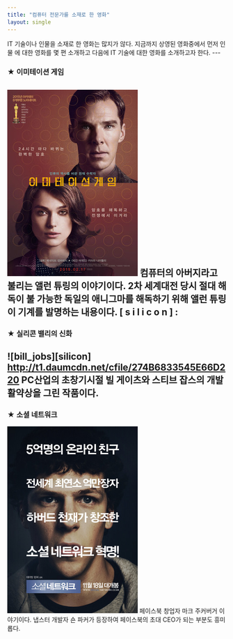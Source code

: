 ```yaml
--- 
title: "컴퓨터 전문가를 소재로 한 영화" 
layout: single 
--- 
```

IT 기술이나 인물을 소재로 한 영화는 많지가 않다. 지금까지 상영된 영화중에서 먼저 인물 에 대한 영화를 몇 편 소개하고 다음에 IT 기술에 대한 영화를 소개하고자 한다. --- 
### ★ 이미테이션 게임 
![allen](/assets/images/allen.png) 
컴퓨터의 아버지라고 불리는 앨런 튜링의 이야기이다. 2차 세계대전 당시 절대 해독이 불 가능한 독일의 애니그마를 해독하기 위해 앨런 튜링이 기계를 발명하는 내용이다. [ s i l i c o n ] :  
--- 
### ★ 실리콘 밸리의 신화 
![bill_jobs][silicon] 
http://t1.daumcdn.net/cfile/274B6833545E66D220
PC산업의 초창기시절 빌 게이츠와 스티브 잡스의 개발 활약상을 그린 작품이다. 
--- 
### ★ 소셜 네트워크 
[![mark](/assets/images/mark.png "더 자세한 내용을 원하시면 방문해 보세요 ")](https://topclass.chosun.com/board/view.asp?catecode=J&tnu=201901100028) 
페이스북 창업자 마크 주커버거 이야기이다. 냅스터 개발자 숀 파커가 등장하여 페이스북의  초대 CEO가 되는 부분도 흥미롭다.
